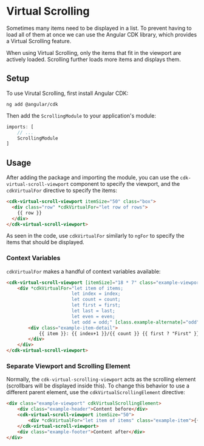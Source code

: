 # Virtual Scrolling

Sometimes many items need to be displayed in a list. To prevent having to load all of them at once we can use the Angular CDK library, which provides a Virtual Scrolling feature.

When using Virtual Scrolling, only the items that fit in the viewport are actively loaded. Scrolling further loads more items and displays them.

## Setup
To use Virutal Scrolling, first install Angular CDK:
```
ng add @angular/cdk
```

Then add the `ScrollingModule` to your application's module:
```js
imports: [
    // ...
    ScrollingModule
]
```

## Usage
After adding the package and importing the module, you can use the `cdk-virtual-scroll-viewport` component to specify the viewport, and the `cdkVirtualFor` directive to specify the items:
```html
<cdk-virtual-scroll-viewport itemSize="50" class="box">
  <div class="row" *cdkVirtualFor="let row of rows">
    {{ row }}
  </div>
</cdk-virtual-scroll-viewport>
```
As seen in the code, use `cdkVirtualFor` similarly to `ngFor` to specify the items that should be displayed.

### Context Variables
`cdkVirtualFor` makes a handful of context variables available:
```html
<cdk-virtual-scroll-viewport [itemSize]="18 * 7" class="example-viewport">
    <div *cdkVirtualFor="let item of items;
                        let index = index;
                        let count = count;
                        let first = first;
                        let last = last;
                        let even = even;
                        let odd = odd;" [class.example-alternate]="odd">
        <div class="example-item-detail">
            {{ item }}: {{ index+1 }}/{{ count }} {{ first ? "First" }} {{ last ? "Last" }} ({{ even ? "Even" : "Odd" }})
        </div>
    </div>
</cdk-virtual-scroll-viewport>

```

### Separate Viewport and Scrolling Element
Normally, the `cdk-virtual-scrolling-viewport` acts as the scrolling element (scrollbars will be displayed inside this). To change this behavior to use a different parent element, use the `cdkVirtualScrollingElement` directive:
```html
<div class="example-viewport" cdkVirtualScrollingElement>
    <div class="example-header">Content before</div>
    <cdk-virtual-scroll-viewport itemSize="50">
        <div *cdkVirtualFor="let item of items" class="example-item">{{item}}</div>
    </cdk-virtual-scroll-viewport>
    <div class="example-footer">Content after</div>
</div>
```

